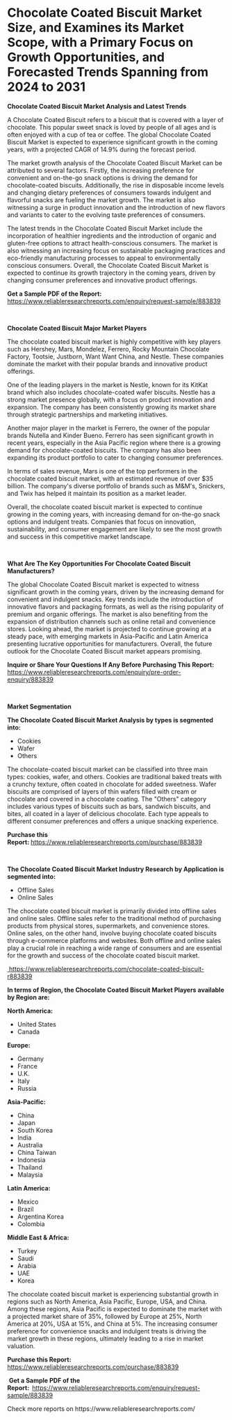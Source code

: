 <p><h1>Chocolate Coated Biscuit Market Size, and Examines its Market Scope, with a Primary Focus on Growth Opportunities, and Forecasted Trends Spanning from 2024 to 2031</h1></p><p><strong>Chocolate Coated Biscuit Market Analysis and Latest Trends</strong></p>
<p><p>A Chocolate Coated Biscuit refers to a biscuit that is covered with a layer of chocolate. This popular sweet snack is loved by people of all ages and is often enjoyed with a cup of tea or coffee. The global Chocolate Coated Biscuit Market is expected to experience significant growth in the coming years, with a projected CAGR of 14.9% during the forecast period.</p><p>The market growth analysis of the Chocolate Coated Biscuit Market can be attributed to several factors. Firstly, the increasing preference for convenient and on-the-go snack options is driving the demand for chocolate-coated biscuits. Additionally, the rise in disposable income levels and changing dietary preferences of consumers towards indulgent and flavorful snacks are fueling the market growth. The market is also witnessing a surge in product innovation and the introduction of new flavors and variants to cater to the evolving taste preferences of consumers.</p><p>The latest trends in the Chocolate Coated Biscuit Market include the incorporation of healthier ingredients and the introduction of organic and gluten-free options to attract health-conscious consumers. The market is also witnessing an increasing focus on sustainable packaging practices and eco-friendly manufacturing processes to appeal to environmentally conscious consumers. Overall, the Chocolate Coated Biscuit Market is expected to continue its growth trajectory in the coming years, driven by changing consumer preferences and innovative product offerings.</p></p>
<p><strong>Get a Sample PDF of the Report:&nbsp;</strong> <a href="https://www.reliableresearchreports.com/enquiry/request-sample/883839">https://www.reliableresearchreports.com/enquiry/request-sample/883839</a></p>
<p>&nbsp;</p>
<p><strong>Chocolate Coated Biscuit Major Market Players</strong></p>
<p><p>The chocolate coated biscuit market is highly competitive with key players such as Hershey, Mars, Mondelez, Ferrero, Rocky Mountain Chocolate Factory, Tootsie, Justborn, Want Want China, and Nestle. These companies dominate the market with their popular brands and innovative product offerings.</p><p>One of the leading players in the market is Nestle, known for its KitKat brand which also includes chocolate-coated wafer biscuits. Nestle has a strong market presence globally, with a focus on product innovation and expansion. The company has been consistently growing its market share through strategic partnerships and marketing initiatives.</p><p>Another major player in the market is Ferrero, the owner of the popular brands Nutella and Kinder Bueno. Ferrero has seen significant growth in recent years, especially in the Asia Pacific region where there is a growing demand for chocolate-coated biscuits. The company has also been expanding its product portfolio to cater to changing consumer preferences.</p><p>In terms of sales revenue, Mars is one of the top performers in the chocolate coated biscuit market, with an estimated revenue of over $35 billion. The company's diverse portfolio of brands such as M&M's, Snickers, and Twix has helped it maintain its position as a market leader.</p><p>Overall, the chocolate coated biscuit market is expected to continue growing in the coming years, with increasing demand for on-the-go snack options and indulgent treats. Companies that focus on innovation, sustainability, and consumer engagement are likely to see the most growth and success in this competitive market landscape.</p></p>
<p>&nbsp;</p>
<p><strong>What Are The Key Opportunities For Chocolate Coated Biscuit Manufacturers?</strong></p>
<p><p>The global Chocolate Coated Biscuit market is expected to witness significant growth in the coming years, driven by the increasing demand for convenient and indulgent snacks. Key trends include the introduction of innovative flavors and packaging formats, as well as the rising popularity of premium and organic offerings. The market is also benefiting from the expansion of distribution channels such as online retail and convenience stores. Looking ahead, the market is projected to continue growing at a steady pace, with emerging markets in Asia-Pacific and Latin America presenting lucrative opportunities for manufacturers. Overall, the future outlook for the Chocolate Coated Biscuit market appears promising.</p></p>
<p><strong>Inquire or Share Your Questions If Any Before Purchasing This Report:</strong> <a href="https://www.reliableresearchreports.com/enquiry/pre-order-enquiry/883839">https://www.reliableresearchreports.com/enquiry/pre-order-enquiry/883839</a></p>
<p>&nbsp;</p>
<p><strong>Market Segmentation</strong></p>
<p><strong>The Chocolate Coated Biscuit Market Analysis by types is segmented into:</strong></p>
<p><ul><li>Cookies</li><li>Wafer</li><li>Others</li></ul></p>
<p><p>The chocolate-coated biscuit market can be classified into three main types: cookies, wafer, and others. Cookies are traditional baked treats with a crunchy texture, often coated in chocolate for added sweetness. Wafer biscuits are comprised of layers of thin wafers filled with cream or chocolate and covered in a chocolate coating. The "Others" category includes various types of biscuits such as bars, sandwich biscuits, and bites, all coated in a layer of delicious chocolate. Each type appeals to different consumer preferences and offers a unique snacking experience.</p></p>
<p><strong>Purchase this Report:&nbsp;</strong><a href="https://www.reliableresearchreports.com/purchase/883839">https://www.reliableresearchreports.com/purchase/883839</a></p>
<p>&nbsp;</p>
<p><strong>The Chocolate Coated Biscuit Market Industry Research by Application is segmented into:</strong></p>
<p><ul><li>Offline Sales</li><li>Online Sales</li></ul></p>
<p><p>The chocolate coated biscuit market is primarily divided into offline sales and online sales. Offline sales refer to the traditional method of purchasing products from physical stores, supermarkets, and convenience stores. Online sales, on the other hand, involve buying chocolate coated biscuits through e-commerce platforms and websites. Both offline and online sales play a crucial role in reaching a wide range of consumers and are essential for the growth and success of the chocolate coated biscuit market.</p></p>
<p><a href="https://www.reliableresearchreports.com/chocolate-coated-biscuit-r883839">&nbsp;https://www.reliableresearchreports.com/chocolate-coated-biscuit-r883839</a></p>
<p><strong>In terms of Region, the Chocolate Coated Biscuit Market Players available by Region are:</strong></p>
<p>
    <p> <strong> North America: </strong>
        <ul>
            <li>United States</li>
            <li>Canada</li>
        </ul>
        </p> 
    <p> <strong> Europe: </strong>
        <ul>
            <li>Germany</li>
            <li>France</li>
            <li>U.K.</li>
            <li>Italy</li>
            <li>Russia</li>
        </ul>
        </p> 
    <p> <strong> Asia-Pacific: </strong>
        <ul>
            <li>China</li>
            <li>Japan</li>
            <li>South Korea</li>
            <li>India</li>
            <li>Australia</li>
            <li>China Taiwan</li>
            <li>Indonesia</li>
            <li>Thailand</li>
            <li>Malaysia</li>
        </ul>
        </p> 
    <p> <strong> Latin America: </strong>
        <ul>
            <li>Mexico</li>
            <li>Brazil</li>
            <li>Argentina Korea</li>
            <li>Colombia</li>
        </ul>
        </p> 
    <p> <strong> Middle East & Africa: </strong>
        <ul>
            <li>Turkey</li>
            <li>Saudi</li>
            <li>Arabia</li>
            <li>UAE</li>
            <li>Korea</li>
        </ul>
    </p>
    </p>
<p><p>The chocolate coated biscuit market is experiencing substantial growth in regions such as North America, Asia Pacific, Europe, USA, and China. Among these regions, Asia Pacific is expected to dominate the market with a projected market share of 35%, followed by Europe at 25%, North America at 20%, USA at 15%, and China at 5%. The increasing consumer preference for convenience snacks and indulgent treats is driving the market growth in these regions, ultimately leading to a rise in market valuation.</p></p>
<p><strong>Purchase this Report: </strong><a href="https://www.reliableresearchreports.com/purchase/883839">https://www.reliableresearchreports.com/purchase/883839</a></p>
<p>&nbsp;<strong>Get a Sample PDF of the Report:&nbsp;&nbsp;</strong><a href="https://www.reliableresearchreports.com/enquiry/request-sample/883839">https://www.reliableresearchreports.com/enquiry/request-sample/883839</a></p>
<p><strong></strong></p>
<p>Check more reports on https://www.reliableresearchreports.com/</p>
